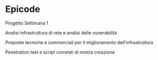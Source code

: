 # Epicode
Progetto Settimana 1 

Analisi infrastruttura di rete e analisi delle vunerabilità

Proposte tecniche e commerciali per il miglioramento dell'infrastruttura

Penetration test e script correlati di nostra creazione
